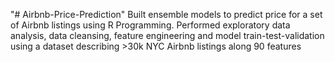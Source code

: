 "# Airbnb-Price-Prediction" 
Built ensemble models to predict price for a set of Airbnb listings using R Programming. Performed exploratory data analysis, data cleansing, feature engineering and model train-test-validation using a dataset describing >30k NYC Airbnb listings along 90 features
